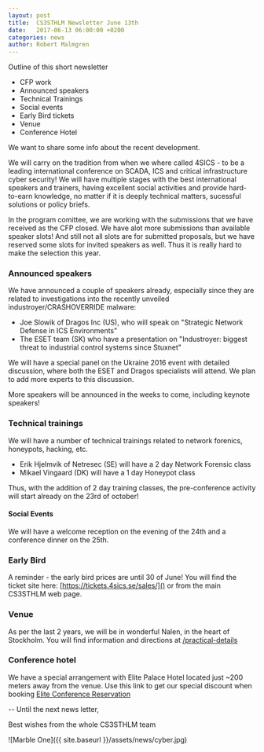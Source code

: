 ```yaml
---
layout: post
title:  CS3STHLM Newsletter June 13th
date:   2017-06-13 06:00:00 +0200
categories: news
author: Robert Malmgren
---
```


Outline of this short newsletter

- CFP work
- Announced speakers
- Technical Trainings
- Social events
- Early Bird tickets
- Venue
- Conference Hotel

We want to share some info about the recent development.

We will carry on the tradition from when we where called 4SICS - to be a leading international conference on SCADA, ICS and critical infrastructure cyber security! We will have multiple stages with the best international speakers and trainers, having excellent social activities and provide hard-to-earn knowledge, no matter if it is deeply technical matters, sucessful solutions or policy briefs.

In the program comittee, we are working with the submissions that we have received as the CFP closed. We have alot more submissions than available speaker slots! And still not all slots are for submitted proposals, but we have reserved some slots for invited speakers as well. Thus it is really hard to make the selection this year.

### Announced speakers

We have announced a couple of speakers already, especially since they are related to investigations into the recently unveiled industroyer/CRASHOVERRIDE malware:

- Joe Slowik of Dragos Inc (US), who will speak on "Strategic Network Defense in ICS Environments"
- The ESET team (SK) who have a presentation on "Industroyer: biggest threat to industrial control systems since Stuxnet"

We will have a special panel on the Ukraine 2016 event with detailed discussion, where both the ESET and Dragos specialists will attend. We plan to add more experts to this discussion.

More speakers will be announced in the weeks to come, including keynote speakers!

### Technical trainings

We will have a number of technical trainings related to network forenics, honeypots, hacking, etc.

* Erik Hjelmvik of Netresec (SE) will have a 2 day Network Forensic class
* Mikael Vingaard (DK) will have a 1 day Honeypot class

Thus, with the addition of 2 day training classes, the pre-conference activity will start already on the 23rd of october!

#### Social Events

We will have a welcome reception on the evening of the 24th and a conference dinner on the 25th.

### Early Bird

A reminder - the early bird prices are until 30 of June! You will find the ticket site here: [https://tickets.4sics.se/sales/]() or from the main CS3STHLM web page.

### Venue

As per the last 2 years, we will be in wonderful Nalen, in the heart of Stockholm. You will find information and directions at [/practical-details](https://cs3sthlm.se/practical-details/)

### Conference hotel

We have a special arrangement with Elite Palace Hotel located just ~200 meters away from the venue. Use this link to get our special discount when booking [Elite Conference Reservation](https://www.elite.se/en/conference-reservations/stockholm/e1a64817-7910-4517-bff8-d94ea2e28ed5/)

--
Until the next news letter,

Best wishes from the whole CS3STHLM team

![Marble One]({{ site.baseurl }}/assets/news/cyber.jpg)